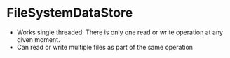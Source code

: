 # FileSystemDataStore

* Works single threaded: There is only one read or write operation at any given moment.
* Can read or write multiple files as part of the same operation
